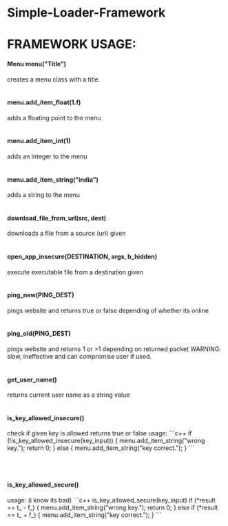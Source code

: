 # Simple-Loader-Framework
<h1>FRAMEWORK USAGE:</h1>

<h4>Menu menu("Title")</h4>
  creates a menu class with a title.
</br></br>

<h4>menu.add_item_float(1.f)</h4>
  adds a floating point to the menu
  </br></br>
  
<h4>menu.add_item_int(1)</h4>
  adds an integer to the menu
</br></br>

<h4>menu.add_item_string("india")</h4>
  adds a string to the menu
  </br></br>
  
<h4>download_file_from_url(src, dest)</h4>		
  downloads a file from a source (url) given
  </br></br>
  
<h4>open_app_insecure(DESTINATION, args, b_hidden)</h4>
  execute executable file from a destination given
</br></br>

<h4>ping_new(PING_DEST)</h4>
  pings website and returns true or false depending of whether its online
  </br></br>
  
<h4>ping_old(PING_DEST)</h4>					
  pings website and returns 1 or >1 depending on returned packet
  WARNING: slow, ineffective and can compromise user if used.
  </br></br>
  
<h4>get_user_name()</h4>
  returns current user name as a string value
  </br></br>
  
<h4>is_key_allowed_insecure()	</h4>				
check if given key is allowed returns true or false
usage:
```c++
	if (!is_key_allowed_insecure(key_input)) { menu.add_item_string("wrong key."); return 0; }
	else { menu.add_item_string("key correct."); }
```

</br></br>
<h4>is_key_allowed_secure()</h4>						
usage: (i know its bad)
```c++
	is_key_allowed_secure(key_input)
	if (*result == t_ - f_) { menu.add_item_string("wrong key."); return 0; }
	else if (*result == t_ + f_) { menu.add_item_string("key correct."); }
```
